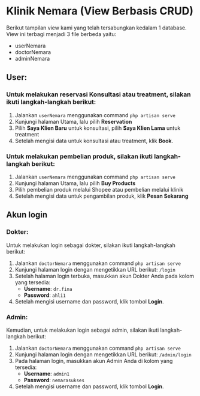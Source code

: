 # Klinik Nemara (View Berbasis CRUD)

Berikut tampilan view kami yang telah tersabungkan kedalam 1 database. View ini terbagi menjadi 3 file berbeda yaitu:
- userNemara
- doctorNemara
- adminNemara

## User:

### Untuk melakukan reservasi Konsultasi atau treatment, silakan ikuti langkah-langkah berikut:
1) Jalankan `userNemara` menggunakan command `php artisan serve`
2) Kunjungi halaman Utama, lalu pilih **Reservation**
3) Pilih **Saya Klien Baru** untuk konsultasi, pilih **Saya Klien Lama** untuk treatment
4) Setelah mengisi data untuk konsultasi atau treatment, klik **Book**.

### Untuk melakukan pembelian produk, silakan ikuti langkah-langkah berikut:
1) Jalankan `userNemara` menggunakan command `php artisan serve`
2) Kunjungi halaman Utama, lalu pilih **Buy Products**
3) Pilih pembelian produk melalui Shopee atau pembelian melalui klinik
4) Setelah mengisi data untuk pengambilan produk, klik **Pesan Sekarang**

## Akun login

### Dokter:

Untuk melakukan login sebagai dokter, silakan ikuti langkah-langkah berikut:

1) Jalankan `doctorNemara` menggunakan command `php artisan serve`
2) Kunjungi halaman login dengan mengetikkan URL berikut: `/login`
3) Setelah halaman login terbuka, masukkan akun Dokter Anda pada kolom yang tersedia:
    - **Username**: `dr.fina`
    - **Password**: `ahli1`
4) Setelah mengisi username dan password, klik tombol **Login**.

### Admin:

Kemudian, untuk melakukan login sebagai admin, silakan ikuti langkah-langkah berikut:

1) Jalankan `doctorNemara` menggunakan command `php artisan serve`
2) Kunjungi halaman login dengan mengetikkan URL berikut: `/admin/login`
3) Pada halaman login, masukkan akun Admin Anda di kolom yang tersedia:
    - **Username**: `admin1`
    - **Password**: `nemarasukses`
4) Setelah mengisi username dan password, klik tombol **Login**.
